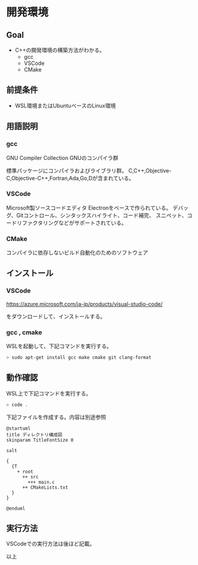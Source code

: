 # 開発環境


## Goal

* C++の開発環境の構築方法がわかる。
  * gcc
  * VSCode
  * CMake

## 前提条件

* WSL環境またはUbuntuベースのLinux環境

## 用語説明

### gcc

GNU Compiler Collection
GNUのコンパイラ群

標準パッケージにコンパイラおよびライブラリ群。
C,C++,Objective-C,Objective-C++,Fortran,Ada,Go,Dが含まれている。

### VSCode

Microsoft製ソースコードエディタ
Electronをベースで作られている。
デバッグ、Gitコントロール、シンタックスハイライト、コード補完、
スニペット、コードリファクタリングなどがサポートされている。

### CMake

コンパイラに依存しないビルド自動化のためのソフトウェア



## インストール

### VSCode

https://azure.microsoft.com/ja-jp/products/visual-studio-code/

をダウンロードして、インストールする。

### gcc , cmake

WSLを起動して、下記コマンドを実行する。

```bash
> sudo apt-get install gcc make cmake git clang-format
```


## 動作確認

WSL上で下記コマンドを実行する。

```bash
> code .
```

下記ファイルを作成する。内容は別途参照
```plantuml
@startuml
title ディレクトリ構成図
skinparam TitleFontSize 0

salt

{
  {T
    + root
      ++ src
        +++ main.c
      ++ CMakeLists.txt
  }
}

@enduml
```


## 実行方法

VSCodeでの実行方法は後ほど記載。



以上


